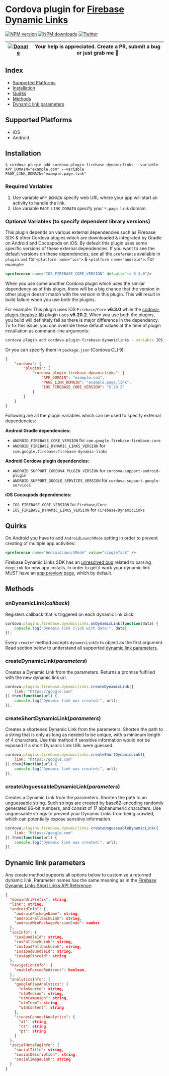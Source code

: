 # Cordova plugin for [Firebase Dynamic Links](https://firebase.google.com/docs/dynamic-links/)

[![NPM version][npm-version]][npm-url] [![NPM downloads][npm-downloads]][npm-url] [![Twitter][twitter-follow]][twitter-url]

| [![Donate](https://www.paypalobjects.com/en_US/i/btn/btn_donateCC_LG.gif)][donate-url] | Your help is appreciated. Create a PR, submit a bug or just grab me :beer: |
|-|-|

## Index

<!-- MarkdownTOC levels="2" autolink="true" -->

- [Supported Platforms](#supported-platforms)
- [Installation](#installation)
- [Quirks](#quirks)
- [Methods](#methods)
- [Dynamic link parameters](#dynamic-link-parameters)

<!-- /MarkdownTOC -->

## Supported Platforms

- iOS
- Android
 
## Installation

    $ cordova plugin add cordova-plugin-firebase-dynamiclinks --variable APP_DOMAIN="example.com" --variable PAGE_LINK_DOMAIN="example.page.link"

### Required Variables

1. Use variable `APP_DOMAIN` specify web URL where your app will start an activity to handle the link.
2. Use variable `PAGE_LINK_DOMAIN` specify your `*.page.link` domain.

### Optional Variables (to specify dependent library versions)

This plugin depends on various external dependencies such as Firebase SDK & other Cordova plugins which are downloaded & integrated by 
Gradle on Android and Cocoapods on iOS. By default this plugin uses some specific versions of these external dependencies. If you want to
 see the default versions on these dependencies, see all the `preference` available in `plugin.xml` for `<platform name="ios">` &
`<platform name="android">`. For example:

```xml
<preference name="IOS_FIREBASE_CORE_VERSION" default="~> 6.3.0"/>
```

When you use some another Cordova plugin which uses the similar dependency as of this plugin, there will be a big chance that the 
version in other plugin doesn't match with the version in this plugin. This will result in build failure when you use both the plugins.
 
For example: This plugin uses iOS `Firebase/Core` **v6.3.0** while the [codova-plugin-fireabse-lib](https://github.com/wizpanda/cordova-plugin-firebase-lib)
plugin uses **v5.20.2**. When you use both the plugins, you build will definitely fail as there is major difference in the dependency. To 
fix this issue, you can override these default values at the time of plugin installation as command-line arguments:

```bash
cordova plugin add cordova-plugin-firebase-dynamiclinks --variable IOS_FIREBASE_CORE_VERSION="5.20.2"
```

Or you can specify them in `package.json` (Cordova CLI 9):

```json
{
    "cordova": {
        "plugins": {
            "cordova-plugin-firebase-dynamiclinks": {
                "APP_DOMAIN": "example.com",
                "PAGE_LINK_DOMAIN": "example.page.link",
                "IOS_FIREBASE_CORE_VERSION": "5.20.2"
            }
        }
    }
}
```

Following are all the plugin variables which can be used to specify external dependencies:

**Android Gradle dependencies:**

- `ANDROID_FIREBASE_CORE_VERSION` for `com.google.firebase:firebase-core`
- `ANDROID_FIREBASE_DYNAMIC_LINKS_VERSION` for `com.google.firebase:firebase-dynamic-links`

**Android Cordova plugin dependencies:**

- `ANDROID_SUPPORT_CORDOVA_PLUGIN_VERSION` for `cordova-support-android-plugin`
- `ANDROID_SUPPORT_GOOGLE_SERVICES_VERSION` for `cordova-support-google-services`

**iOS Cocoapods dependencies:**

- `IOS_FIREBASE_CORE_VERSION` for `Firebase/Core`
- `IOS_FIREBASE_DYNAMIC_LINKS_VERSION` for `Firebase/DynamicLinks`

## Quirks
On Android you have to add `AndroidLaunchMode` setting in order to prevent creating of multiple app activities:
```xml
<preference name="AndroidLaunchMode" value="singleTask" />
```

Firebase Dynamic Links SDK has an [unresolved bug](https://github.com/firebase/firebase-ios-sdk/issues/233) related to parsing `deepLink` for new app installs. In order to get it work your dynamic link MUST have an [app preview page](https://firebase.google.com/docs/dynamic-links/link-previews), which by default.

## Methods

### onDynamicLink(_callback_)
Registers callback that is triggered on each dynamic link click.
```js
cordova.plugins.firebase.dynamiclinks.onDynamicLink(function(data) {
    console.log("Dynamic link click with data:", data);
});
```
Every `create*` method accepts `dynamicLinkInfo` object as the first argument. Read section below to understand all supported [dynamic link parameters](#dynamic-link-parameters).

### createDynamicLink(_parameters_)
Creates a Dynamic Link from the parameters. Returns a promise fulfilled with the new dynamic link url.
```js
cordova.plugins.firebase.dynamiclinks.createDynamicLink({
    link: "https://google.com"
}).then(function(url) {
    console.log("Dynamic link was created:", url);
});
```

### createShortDynamicLink(_parameters_)
Creates a shortened Dynamic Link from the parameters. Shorten the path to a string that is only as long as needed to be unique, with a minimum length of 4 characters. Use this method if sensitive information would not be exposed if a short Dynamic Link URL were guessed.
```js
cordova.plugins.firebase.dynamiclinks.createShortDynamicLink({
    link: "https://google.com"
}).then(function(url) {
    console.log("Dynamic link was created:", url);
});
```

### createUnguessableDynamicLink(_parameters_)
Creates a Dynamic Link from the parameters. Shorten the path to an unguessable string. Such strings are created by base62-encoding randomly generated 96-bit numbers, and consist of 17 alphanumeric characters. Use unguessable strings to prevent your Dynamic Links from being crawled, which can potentially expose sensitive information.
```js
cordova.plugins.firebase.dynamiclinks.createUnguessableDynamicLink({
    link: "https://google.com"
}).then(function(url) {
    console.log("Dynamic link was created:", url);
});
```

## Dynamic link parameters
Any create method supports all options below to customize a returned dynamic link. Parameter names has the same meaning as in the [Firebase Dynamic Links Short Links API Reference](https://firebase.google.com/docs/reference/dynamic-links/link-shortener#parameters):
```json
{
  "domainUriPrefix": string,
  "link": string,
  "androidInfo": {
    "androidPackageName": string,
    "androidFallbackLink": string,
    "androidMinPackageVersionCode": number
  },
  "iosInfo": {
    "iosBundleId": string,
    "iosFallbackLink": string,
    "iosIpadFallbackLink": string,
    "iosIpadBundleId": string,
    "iosAppStoreId": string
  },
  "navigationInfo": {
    "enableForcedRedirect": boolean,
  },
  "analyticsInfo": {
    "googlePlayAnalytics": {
      "utmSource": string,
      "utmMedium": string,
      "utmCampaign": string,
      "utmTerm": string,
      "utmContent": string
    },
    "itunesConnectAnalytics": {
      "at": string,
      "ct": string,
      "pt": string
    }
  },
  "socialMetaTagInfo": {
    "socialTitle": string,
    "socialDescription": string,
    "socialImageLink": string
  }
}
```

[npm-url]: https://www.npmjs.com/package/cordova-plugin-firebase-dynamiclinks
[npm-version]: https://img.shields.io/npm/v/cordova-plugin-firebase-dynamiclinks.svg
[npm-downloads]: https://img.shields.io/npm/dm/cordova-plugin-firebase-dynamiclinks.svg
[twitter-url]: https://twitter.com/chemerisuk
[twitter-follow]: https://img.shields.io/twitter/follow/chemerisuk.svg?style=social&label=Follow%20me
[donate-url]: https://www.paypal.com/cgi-bin/webscr?cmd=_s-xclick&hosted_button_id=USD4VHG7CF6FN&source=url
